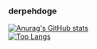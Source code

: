 ### derpehdoge
[![Anurag's GitHub stats](https://github-readme-stats.vercel.app/api?username=DerpehDoge&show_icons=true)](https://github.com/anuraghazra/github-readme-stats)
<br>
[![Top Langs](https://github-readme-stats.vercel.app/api/top-langs/?username=DerpehDoge)](https://github.com/anuraghazra/github-readme-stats)
